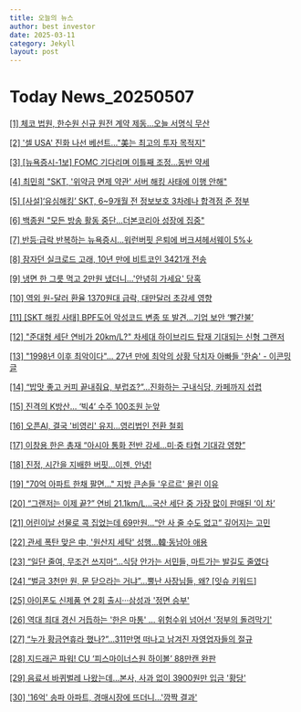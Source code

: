 ```yaml
---
title: 오늘의 뉴스
author: best investor
date: 2025-03-11
category: Jekyll
layout: post
---
```


# Today News_20250507

[[1]  체코 법원, 한수원 신규 원전 계약 제동…오늘 서명식 무산](http://v.daum.net/v/20250507063647780)

[[2]  '셀 USA' 진화 나선 베선트…"美는 최고의 투자 목적지"](http://v.daum.net/v/20250506174404354)

[[3]  [뉴욕증시-1보] FOMC 기다리며 이틀째 조정…동반 약세](https://www.yna.co.kr/view/AKR20250507005200009)

[[4]  최민희 "SKT, '위약금 면제 약관' 서버 해킹 사태에 이행 안해"](http://v.daum.net/v/20250506144305050)

[[5]  [사설]‘유심해킹’ SKT, 6~9개월 전 정보보호 3차례나 합격점 준 정부](https://www.donga.com/news/Opinion/article/all/20250506/131552981/2)

[[6]  백종원 "모든 방송 활동 중단…더본코리아 성장에 집중"](http://v.daum.net/v/20250506100001997)

[[7]  반등·급락 반복하는 뉴욕증시…워런버핏 은퇴에 버크셔헤서웨이 5%↓](http://v.daum.net/v/20250506052211732)

[[8]  잠자던 실크로드 고래, 10년 만에 비트코인 3421개 전송](https://www.blockmedia.co.kr/archives/902654)

[[9]  냉면 한 그릇 먹고 2만원 냈더니…'안녕히 가세요' 당혹](http://v.daum.net/v/20250506113205361)

[[10]  역외 원-달러 환율 1370원대 급락, 대만달러 초강세 영향](http://v.daum.net/v/20250506094005643)

[[11]  [SKT 해킹 사태] BPF도어 악성코드 변종 또 발견...기업 보안 ‘빨간불’](https://m.boannews.com/html/detail.html?idx=137122&mkind=1)

[[12]  "준대형 세단 연비가 20km/L?" 차세대 하이브리드 탑재 기대되는 신형 그랜저](https://www.autobuff.co.kr/news/articleView.html?idxno=56327)

[[13]  "1998년 이후 최악이다"... 27년 만에 최악의 상황 닥치자 아빠들 '한숨' - 이콘밍글](https://econmingle.com/economy/cold-in-construction-industry/)

[[14]  “밥맛 좋고 커피 끝내줘요, 부럽죠?”...진화하는 구내식당, 카페까지 섭렵](http://v.daum.net/v/20250506072103794)

[[15]  진격의 K방산… ‘빅4’ 수주 100조원 눈앞](http://v.daum.net/v/20250505181931878)

[[16]  오픈AI, 결국 '비영리' 유지…영리법인 전환 철회](http://v.daum.net/v/20250506091607251)

[[17]  이창용 한은 총재 “아시아 통화 전반 강세…미·중 타협 기대감 영향”](http://v.daum.net/v/20250506174503379)

[[18]  진정, 시간을 지배한 버핏…이젠, 안녕!](http://v.daum.net/v/20250505193703263)

[[19]  "70억 아파트 한채 팔면…" 지방 큰손들 '우르르' 몰린 이유](http://v.daum.net/v/20250506075101068)

[[20]  “그랜저는 이제 끝?” 연비 21.1km/L…국산 세단 중 가장 많이 판매된 ‘이 차’](https://www.autobuff.co.kr/news/articleView.html?idxno=56324)

[[21]  어린이날 선물로 콕 집었는데 69만원…“안 사 줄 수도 없고” 깊어지는 고민](http://v.daum.net/v/20250505143901189)

[[22]  관세 폭탄 맞은 中, '원산지 세탁' 성행…韓·동남아 애용](http://v.daum.net/v/20250506092157353)

[[23]  “일단 줄여, 무조건 쓰지마”...식당 안가는 서민들, 마트가는 발길도 줄였다](http://v.daum.net/v/20250505204500824)

[[24]  “벌금 3천만 원, 문 닫으라는 거냐”…뿔난 사장님들, 왜? [잇슈 키워드]](http://v.daum.net/v/20250506070011532)

[[25]  아이폰도 신제품 연 2회 출시···삼성과 '정면 승부'](http://v.daum.net/v/20250506111748989)

[[26]  역대 최대 경신 거듭하는 '한은 마통' … 위험수위 넘어선 '정부의 돌려막기'](https://biz.newdaily.co.kr/site/data/html/2025/05/06/2025050600039.html)

[[27]  “누가 황금연휴라 했나?”…311만명 떠나고 남겨진 자영업자들의 절규](http://v.daum.net/v/20250506050155514)

[[28]  지드래곤 파워! CU ‘피스마이너스원 하이볼’ 88만캔 완판](https://www.slist.kr/news/articleView.html?idxno=640900)

[[29]  음료서 바퀴벌레 나왔는데…본사, 사과 없이 3900원만 입금 '황당'](http://v.daum.net/v/20250506070004516)

[[30]  '16억' 송파 아파트, 경매시장에 뜨더니…'깜짝 결과'](https://www.hankyung.com/article/2025050651181)

